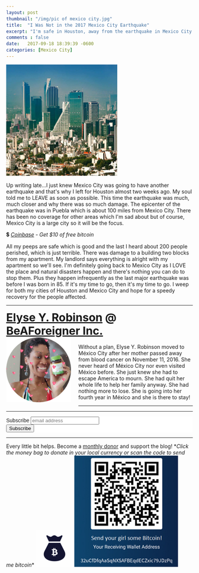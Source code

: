 ```yaml
---
layout: post
thumbnail: "/img/pic of mexico city.jpg"
title:  "I Was Not in the 2017 Mexico City Earthquake"
excerpt: "I'm safe in Houston, away from the earthquake in Mexico City."
comments : false
date:   2017-09-18 18:39:39 -0600
categories: [Mexico City]
---
```


<img src="/img/pic of mexico city.jpg" width="300" height="300" alt="Mexico City">

Up writing late...I just knew Mexico City was going to have another earthquake and that's why I left for Houston almost two weeks ago. My soul told me to LEAVE as soon as possible. This time the earthquake was much, much closer and why there was so much damage. The epicenter of the earthquake was in Puebla which is about 100 miles from Mexico City. There has been no coverage for other areas which I'm sad about but of course, Mexico City is a large city so it will be the focus.

💲 <i><a href="https://www.coinbase.com/join/robins_3cw" target="_blank">Coinbase</a> - Get $10 of free bitcoin</i>

All my peeps are safe which is good and the last I heard about 200 people perished, which is just terrible. There was damage to a building two blocks from my apartment. My landlord says everything is alright with my apartment so we'll see. I'm definitely going back to Mexico City as I LOVE the place and natural disasters happen and there's nothing you can do to stop them. Plus they happen infrequently as the last major earthquake was before I was born in 85. If it's my time to go, then it's my time to go. I weep for both my cities of Houston and Mexico City and hope for a speedy recovery for the people affected.

<hr>

<div style="font-size: 30px; font-weight: bold;"><a href="https://elyserobinson.com" target="_blank">Elyse Y. Robinson</a> @ <a href="https://www.beaforeigner.com" target="_blank">BeAForeigner Inc.</a></div>
<div style="float: left; padding: 0 20px 20px 0;"><img src="/img/me86.gif" width="175" height="175" alt="Elyse Y. Robinson"></div>
<br>
Without a plan, Elyse Y. Robinson moved to México City after her mother passed away from blood cancer on November 11, 2016. She never heard of México City nor even visited México before. She just knew she had to escape America to mourn. She had quit her whole life to help her family anyway. She had nothing more to lose. She is going into her fourth year in México and she is there to stay!

<hr>

<div class="sharethis-inline-share-buttons"></div>

<hr>

<!-- Begin Mailchimp Signup Form -->
<link href="//cdn-images.mailchimp.com/embedcode/horizontal-slim-10_7.css" rel="stylesheet" type="text/css">
<style type="text/css">
	#mc_embed_signup{background:#fff; clear:left; font:14px Helvetica,Arial,sans-serif; width:100%;}
	/* Add your own Mailchimp form style overrides in your site stylesheet or in this style block.
	   We recommend moving this block and the preceding CSS link to the HEAD of your HTML file. */
</style>
<div id="mc_embed_signup">
<form action="https://elyserobinson.us14.list-manage.com/subscribe/post?u=d8681ae8829338461cc453b4a&amp;id=f1fd37520f" method="post" id="mc-embedded-subscribe-form" name="mc-embedded-subscribe-form" class="validate" target="_blank" novalidate>
    <div id="mc_embed_signup_scroll">
	<label for="mce-EMAIL">Subscribe</label>
	<input type="email" value="" name="EMAIL" class="email" id="mce-EMAIL" placeholder="email address" required>
    <!-- real people should not fill this in and expect good things - do not remove this or risk form bot signups-->
    <div style="position: absolute; left: -5000px;" aria-hidden="true"><input type="text" name="b_d8681ae8829338461cc453b4a_f1fd37520f" tabindex="-1" value=""></div>
    <div class="clear"><input type="submit" value="Subscribe" name="subscribe" id="mc-embedded-subscribe" class="button"></div>
    </div>
</form>
</div>

<!--End mc_embed_signup-->

<hr>

<div class="text-align: center">
Every little bit helps. Become a <a href="https://liberapay.com/elyserobinson" target="_blank">monthly donor</a> and support the blog! *<i>Click the money bag to donate in your local currency or scan the code to send me bitcoin</i>*
<a href="https://liberapay.com/elyserobinson" target="_blank"><img src="/img/419_money_bag_BTC_solid.gif" width="100" height="100" alt="Love Elyse? Send some money!"></a>

<picture>
  <source srcset="/img/bitcoin.webp" type="image/webp">
  <source srcset="/img/bitcoin.jpeg" type="image/jpeg">
  <img src="/img/bitcoin.jpeg" width="280" height="300" alt="Love Elyse? Send some bitcoin!">
</picture>
</div>
